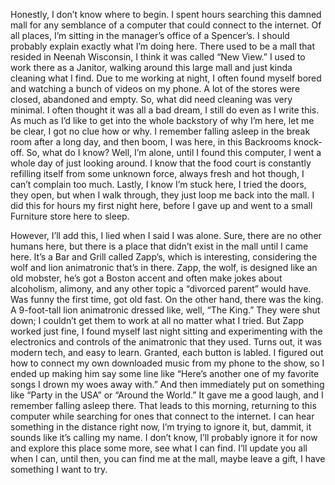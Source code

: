 Honestly, I don’t know where to begin. I spent hours searching this damned mall for any semblance of a computer that could connect to the internet. Of all places, I’m sitting in the manager’s office of a Spencer’s. I should probably explain exactly what I’m doing here. There used to be a mall that resided in Neenah Wisconsin, I think it was called “New View.” I used to work there as a Janitor, walking around this large mall and just kinda cleaning what I find. Due to me working at night, I often found myself bored and watching a bunch of videos on my phone. A lot of the stores were closed, abandoned and empty. So, what did need cleaning was very minimal. I often thought it was all a bad dream, I still do even as I write this. As much as I’d like to get into the whole backstory of why I’m here, let me be clear, I got no clue how or why. I remember falling asleep in the break room after a long day, and then boom, I was here, in this Backrooms knock-off. So, what do I know? Well, I’m alone, until I found this computer, I went a whole day of just looking around. I know that the food court is constantly refilling itself from some unknown force, always fresh and hot though, I can’t complain too much. Lastly, I know I’m stuck here, I tried the doors, they open, but when I walk through, they just loop me back into the mall. I did this for hours my first night here, before I gave up and went to a small Furniture store here to sleep. 

However, I’ll add this, I lied when I said I was alone. Sure, there are no other humans here, but there is a place that didn’t exist in the mall until I came here. It’s a Bar and Grill called Zapp’s, which is interesting, considering the wolf and lion animatronic that’s in there. Zapp, the wolf, is designed like an old mobster, he’s got a Boston accent and often make jokes about alcoholism, alimony, and any other topic a “divorced parent” would have. Was funny the first time, got old fast. On the other hand, there was the king. A 9-foot-tall lion animatronic dressed like, well, “The King.” They were shut down; I couldn’t get them to work at all no matter what I tried. But Zapp worked just fine, I found myself last night sitting and experimenting with the electronics and controls of the animatronic that they used. Turns out, it was modern tech, and easy to learn. Granted, each button is labled. I figured out how to connect my own downloaded music from my phone to the show, so I ended up making him say some line like “Here’s another one of my favorite songs I drown my woes away with.” And then immediately put on something like “Party in the USA” or “Around the World.” It gave me a good laugh, and I remember falling asleep there. That leads to this morning, returning to this computer while searching for ones that connect to the internet. I can hear something in the distance right now, I’m trying to ignore it, but, dammit, it sounds like it’s calling my name. I don’t know, I’ll probably ignore it for now and explore this place some more, see what I can find. I’ll update you all when I can, until then, you can find me at the mall, maybe leave a gift, I have something I want to try.